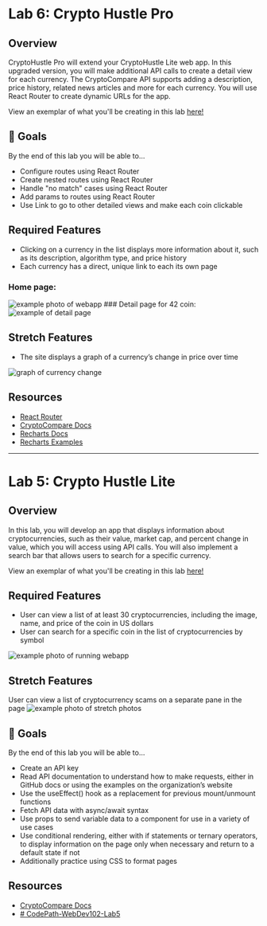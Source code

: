 # Lab 6: Crypto Hustle Pro
## Overview
CryptoHustle Pro will extend your CryptoHustle Lite web app. In this upgraded version, you will make additional API calls to create a detail view for each currency. The CryptoCompare API supports adding a description, price history, related news articles and more for each currency. You will use React Router to create dynamic URLs for the app.

View an exemplar of what you'll be creating in this lab <a href="https://chic-choux-01819f.netlify.app/">here!</a>

## 🎯 Goals
By the end of this lab you will be able to...

<ul>
<li>Configure routes using React Router</li>
<li>Create nested routes using React Router</li>
<li>Handle "no match" cases using React Router</li>
<li>Add params to routes using React Router</li>
<li>Use Link to go to other detailed views and make each coin clickable</li>
</ul>

## Required Features
- Clicking on a currency in the list displays more information about it, such as its description, algorithm type, and price history
- Each currency has a direct, unique link to each its own page
### Home page:
<img src="https://courses.codepath.org/course_images/web102/lab5/checkpoint4.png" title="example photo" alt="example photo of webapp">
### Detail page for 42 coin:
<img src="https://courses.codepath.org/course_images/web102/lab6/detail.png" title="42 detail page" alt="example of detail page">

## Stretch Features
- The site displays a graph of a currency’s change in price over time
<img src="https://courses.codepath.org/course_images/web102/lab6/coinChart.png" title="graph currency change" alt="graph of currency change">

## Resources
- <a href="https://reactrouter.com/en/main">React Router</a>
- <a href="https://min-api.cryptocompare.com/documentation">CryptoCompare Docs</a>
- <a href="https://recharts.org/en-US/guide/getting-started">Recharts Docs</a>
- <a href="https://recharts.org/en-US/guide/getting-started">Recharts Examples</a>
---------------------------------------------------------------------------------------------------------------------------------------------
# Lab 5: Crypto Hustle Lite
## Overview
In this lab, you will develop an app that displays information about cryptocurrencies, such as their value, market cap, and percent change in value, which you will access using API calls. You will also implement a search bar that allows users to search for a specific currency.

View an exemplar of what you'll be creating in this lab <a href="https://steady-cannoli-5d4e1b.netlify.app/">here!</a>

## Required Features
- User can view a list of at least 30 cryptocurrencies, including the image, name, and price of the coin in US dollars
- User can search for a specific coin in the list of cryptocurrencies by symbol
<img src="https://courses.codepath.org/course_images/web102/lab5/checkpoint4.png" title="example photo" alt="example photo of running webapp">

## Stretch Features
User can view a list of cryptocurrency scams on a separate pane in the page
<img src="https://courses.codepath.org/course_images/web102/lab5/stretch.png" title="screenshot of stretch features" alt="example photo of stretch photos">

## 🎯 Goals
By the end of this lab you will be able to...

- Create an API key
- Read API documentation to understand how to make requests, either in GitHub docs or using the examples on the organization’s website
- Use the useEffect() hook as a replacement for previous mount/unmount functions
- Fetch API data with async/await syntax
- Use props to send variable data to a component for use in a variety of use cases
- Use conditional rendering, either with if statements or ternary operators, to display information on the page only when necessary and return to a default state if not
- Additionally practice using CSS to format pages

## Resources
- <a href="https://min-api.cryptocompare.com/documentation">CryptoCompare Docs</a>
- <a href="https://documenter.getpostman.com/view/4298426/RzZ7nKcM"># CodePath-WebDev102-Lab5
